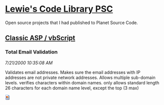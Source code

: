 # [Lewie's Code Library PSC](../../README.md)

Open source projects that I had published to Planet Source Code.

## [Classic ASP / vbScript](../README.md)

### Total Email Validation

*7/21/2000 10:35:08 AM*

Validates email addresses. Makes sure the email addresses with IP addresses are not private network addresses. Allows multiple sub-domain levels. verifies characters within domain names. only allows standard length 26 characters for each domain name level, except the top (3 max)

![Screenshot of Total Email Validation](/screenshot.gif)



